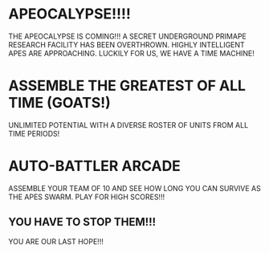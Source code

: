 # APEOCALYPSE!!!!
THE APEOCALYPSE IS COMING!!! A SECRET UNDERGROUND PRIMAPE RESEARCH FACILITY HAS BEEN OVERTHROWN. HIGHLY INTELLIGENT APES ARE APPROACHING. LUCKILY FOR US, WE HAVE A TIME MACHINE!

# ASSEMBLE THE GREATEST OF ALL TIME (GOATS!)
UNLIMITED POTENTIAL WITH A DIVERSE ROSTER OF UNITS FROM ALL TIME PERIODS!

# AUTO-BATTLER ARCADE
ASSEMBLE YOUR TEAM OF 10 AND SEE HOW LONG YOU CAN SURVIVE AS THE APES SWARM. PLAY FOR HIGH SCORES!!!

## YOU HAVE TO STOP THEM!!!
YOU ARE OUR LAST HOPE!!!
